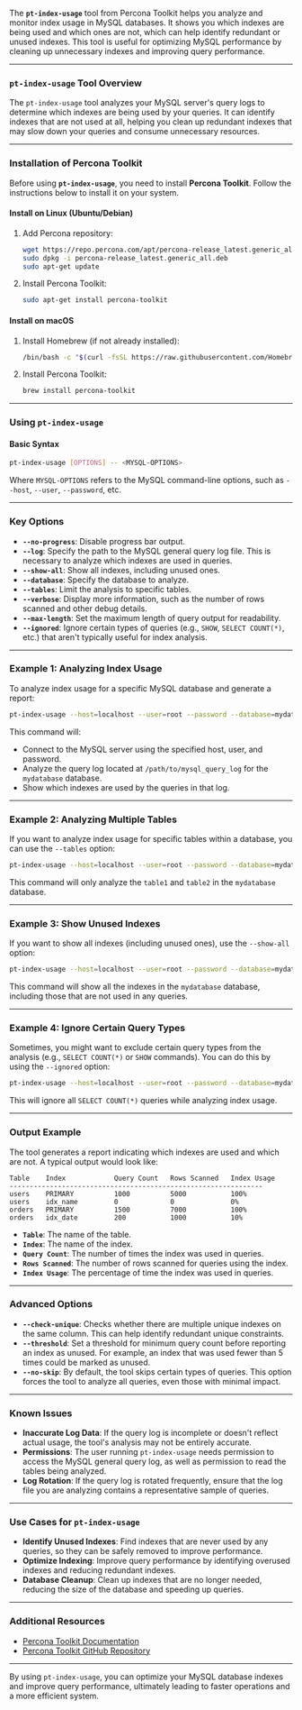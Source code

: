 The **`pt-index-usage`** tool from Percona Toolkit helps you analyze and monitor index usage in MySQL databases. It shows you which indexes are being used and which ones are not, which can help identify redundant or unused indexes. This tool is useful for optimizing MySQL performance by cleaning up unnecessary indexes and improving query performance.

---

### **`pt-index-usage` Tool Overview**

The `pt-index-usage` tool analyzes your MySQL server's query logs to determine which indexes are being used by your queries. It can identify indexes that are not used at all, helping you clean up redundant indexes that may slow down your queries and consume unnecessary resources.

---

### **Installation of Percona Toolkit**

Before using **`pt-index-usage`**, you need to install **Percona Toolkit**. Follow the instructions below to install it on your system.

#### **Install on Linux (Ubuntu/Debian)**

1. Add Percona repository:
   ```bash
   wget https://repo.percona.com/apt/percona-release_latest.generic_all.deb
   sudo dpkg -i percona-release_latest.generic_all.deb
   sudo apt-get update
   ```

2. Install Percona Toolkit:
   ```bash
   sudo apt-get install percona-toolkit
   ```

#### **Install on macOS**

1. Install Homebrew (if not already installed):
   ```bash
   /bin/bash -c "$(curl -fsSL https://raw.githubusercontent.com/Homebrew/install/HEAD/install.sh)"
   ```

2. Install Percona Toolkit:
   ```bash
   brew install percona-toolkit
   ```

---

### **Using `pt-index-usage`**

#### **Basic Syntax**
```bash
pt-index-usage [OPTIONS] -- <MYSQL-OPTIONS>
```

Where `MYSQL-OPTIONS` refers to the MySQL command-line options, such as `--host`, `--user`, `--password`, etc.

---

### **Key Options**

- **`--no-progress`**: Disable progress bar output.
- **`--log`**: Specify the path to the MySQL general query log file. This is necessary to analyze which indexes are used in queries.
- **`--show-all`**: Show all indexes, including unused ones.
- **`--database`**: Specify the database to analyze.
- **`--tables`**: Limit the analysis to specific tables.
- **`--verbose`**: Display more information, such as the number of rows scanned and other debug details.
- **`--max-length`**: Set the maximum length of query output for readability.
- **`--ignored`**: Ignore certain types of queries (e.g., `SHOW`, `SELECT COUNT(*)`, etc.) that aren't typically useful for index analysis.

---

### **Example 1: Analyzing Index Usage**

To analyze index usage for a specific MySQL database and generate a report:

```bash
pt-index-usage --host=localhost --user=root --password --database=mydatabase --log=/path/to/mysql_query_log
```

This command will:
- Connect to the MySQL server using the specified host, user, and password.
- Analyze the query log located at `/path/to/mysql_query_log` for the `mydatabase` database.
- Show which indexes are used by the queries in that log.

---

### **Example 2: Analyzing Multiple Tables**

If you want to analyze index usage for specific tables within a database, you can use the `--tables` option:

```bash
pt-index-usage --host=localhost --user=root --password --database=mydatabase --tables=table1,table2 --log=/path/to/mysql_query_log
```

This command will only analyze the `table1` and `table2` in the `mydatabase` database.

---

### **Example 3: Show Unused Indexes**

If you want to show all indexes (including unused ones), use the `--show-all` option:

```bash
pt-index-usage --host=localhost --user=root --password --database=mydatabase --log=/path/to/mysql_query_log --show-all
```

This command will show all the indexes in the `mydatabase` database, including those that are not used in any queries.

---

### **Example 4: Ignore Certain Query Types**

Sometimes, you might want to exclude certain query types from the analysis (e.g., `SELECT COUNT(*)` or `SHOW` commands). You can do this by using the `--ignored` option:

```bash
pt-index-usage --host=localhost --user=root --password --database=mydatabase --log=/path/to/mysql_query_log --ignored="SELECT COUNT(*)"
```

This will ignore all `SELECT COUNT(*)` queries while analyzing index usage.

---

### **Output Example**

The tool generates a report indicating which indexes are used and which are not. A typical output would look like:

```text
Table    Index            Query Count   Rows Scanned   Index Usage
---------------------------------------------------------------
users    PRIMARY          1000          5000           100%
users    idx_name         0             0              0%
orders   PRIMARY          1500          7000           100%
orders   idx_date         200           1000           10%
```

- **`Table`**: The name of the table.
- **`Index`**: The name of the index.
- **`Query Count`**: The number of times the index was used in queries.
- **`Rows Scanned`**: The number of rows scanned for queries using the index.
- **`Index Usage`**: The percentage of time the index was used in queries.

---

### **Advanced Options**

- **`--check-unique`**: Checks whether there are multiple unique indexes on the same column. This can help identify redundant unique constraints.
- **`--threshold`**: Set a threshold for minimum query count before reporting an index as unused. For example, an index that was used fewer than 5 times could be marked as unused.
- **`--no-skip`**: By default, the tool skips certain types of queries. This option forces the tool to analyze all queries, even those with minimal impact.

---

### **Known Issues**

- **Inaccurate Log Data**: If the query log is incomplete or doesn't reflect actual usage, the tool's analysis may not be entirely accurate.
- **Permissions**: The user running `pt-index-usage` needs permission to access the MySQL general query log, as well as permission to read the tables being analyzed.
- **Log Rotation**: If the query log is rotated frequently, ensure that the log file you are analyzing contains a representative sample of queries.

---

### **Use Cases for `pt-index-usage`**

- **Identify Unused Indexes**: Find indexes that are never used by any queries, so they can be safely removed to improve performance.
- **Optimize Indexing**: Improve query performance by identifying overused indexes and reducing redundant indexes.
- **Database Cleanup**: Clean up indexes that are no longer needed, reducing the size of the database and speeding up queries.
  
---

### **Additional Resources**

- [Percona Toolkit Documentation](https://docs.percona.com/percona-toolkit/pt-index-usage.html)
- [Percona Toolkit GitHub Repository](https://github.com/percona/percona-toolkit)

---

By using `pt-index-usage`, you can optimize your MySQL database indexes and improve query performance, ultimately leading to faster operations and a more efficient system.
